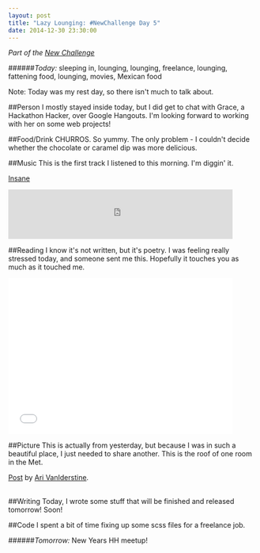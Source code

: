 ```yaml
---
layout: post
title: "Lazy Lounging: #NewChallenge Day 5"
date: 2014-12-30 23:30:00
---
```


_Part of the [New Challenge][nc]_

######_Today:_ sleeping in, lounging, lounging, freelance, lounging, fattening food, lounging, movies, Mexican food

Note: Today was my rest day, so there isn't much to talk about.

##Person
I mostly stayed inside today, but I did get to chat with Grace, a Hackathon Hacker, over Google Hangouts. I'm looking forward to working with her on some web projects!

##Food/Drink
CHURROS. So yummy. The only problem - I couldn't decide whether the chocolate or caramel dip was more delicious.

##Music
This is the first track I listened to this morning. I'm diggin' it.

[Insane][song]

<iframe src="https://embed.spotify.com/?uri=spotify:track:6vktfmcFKDMSy6twSqB4fL" width="90%" height="100" frameborder="0" allowtransparency="true"></iframe>

##Reading
I know it's not written, but it's poetry. I was feeling really stressed today, and someone sent me this. Hopefully it touches you as much as it touched me.

<iframe width="90%" height="315" src="//www.youtube.com/embed/_uVTak1ctkg" frameborder="0" allowfullscreen></iframe>
<br/>

##Picture
This is actually from yesterday, but because I was in such a beautiful place, I just needed to share another. This is the roof of one room in the Met.

<div id="fb-root"></div> <script>(function(d, s, id) { var js, fjs = d.getElementsByTagName(s)[0]; if (d.getElementById(id)) return; js = d.createElement(s); js.id = id; js.src = "//connect.facebook.net/en_GB/all.js#xfbml=1"; fjs.parentNode.insertBefore(js, fjs); }(document, 'script', 'facebook-jssdk'));</script>
<div class="fb-post" data-href="https://www.facebook.com/photo.php?fbid=10155080541120691&amp;set=a.10155065270590691.1073741840.890580690&amp;type=1" data-width="466"><div class="fb-xfbml-parse-ignore"><a href="https://www.facebook.com/photo.php?fbid=10155080541120691&amp;set=a.10155065270590691.1073741840.890580690&amp;type=1">Post</a> by <a href="https://www.facebook.com/avaniderstine">Ari VanIderstine</a>.</div></div>
<br/>

##Writing
Today, I wrote some stuff that will be finished and released tomorrow! Soon!

##Code
I spent a bit of time fixing up some scss files for a freelance job.

######_Tomorrow:_ New Years HH meetup!

[nc]: http://blog.ariari.io/2014/12/26/the-new-challenge.html
[tw]: http://twitter.com/arielle_van
[gh]: http://github.com/arirawr
[gfm]: http://gofundme.com/ariari
[song]: http://open.spotify.com/track/6vktfmcFKDMSy6twSqB4fL